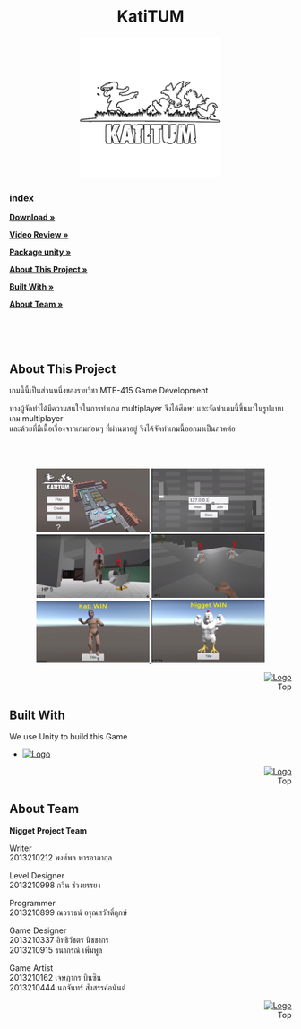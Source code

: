 <a name="readme-top"></a>

<div align="center">
  <h1 align="center">KatiTUM</h3>
  <a href="https://github.com/GUEST-1001/NigGet">
    <img src="/Assets/MyAsset/logo_katitum.png" alt="Logo" width="50%" height="auto">
  </a>
</div>

### index
<a href="https://github.com/GUEST-1001/NigGet/releases/latest" ><strong>Download »</strong> </a>

<a href="https://youtu.be/NoYuju4vXY8" ><strong>Video Review »</strong> </a>

<a href="/Export/NigetPackageV0.0.1B.unitypackage" ><strong>Package unity »</strong> </a>

<a href="#About" ><strong>About This Project »</strong> </a>

<a href="#Built" ><strong>Built With »</strong> </a>

<a href="#Team" ><strong>About Team »</strong> </a>

<br><br><br>


<a name="About"></a>
## About This Project
เกมนี้นี้เป็นส่วนหนึ่งของรายวิชา MTE-415 Game Development

ทางผู้จัดทำได้มีความสนใจในการทำเกม multiplayer จึงได้ศึกษา และจัดทำเกมนี้ขึ้นมาในรูปแบบเกม multiplayer<br>
และด้วยที่มีเนื้อเรื่องจากเกมก่อนๆ ที่ผ่านมาอยู่ จึงได้จัดทำเกมนี้ออกมาเป็นภาคต่อ

<br><br>
<div align="center">
  <a href="/screenshot/1.jpg">
    <img src="/screenshot/1.jpg" alt="Logo" width="40%" height="auto">
   </a>
    <a href="/screenshot/2.jpg">
    <img src="/screenshot/2.jpg" alt="Logo" width="40%" height="auto">
   </a>
    <a href="/screenshot/3.jpg">
    <img src="/screenshot/3.jpg" alt="Logo" width="40%" height="auto">
   </a>
    <a href="/screenshot/4.jpg">
    <img src="/screenshot/4.jpg" alt="Logo" width="40%" height="auto">
   </a>
    <a href="/screenshot/5.jpg">
    <img src="/screenshot/5.jpg" alt="Logo" width="40%" height="auto">
   </a>
    <a href="/screenshot/6.jpg">
    <img src="/screenshot/6.jpg" alt="Logo" width="40%" height="auto">
   </a>

  </a>
</div>

<p align="right">
  <a href="#readme-top"><img src="https://static.thenounproject.com/png/691751-200.png" alt="Logo" width="auto" height="30"></a>
  <br>
  Top
</p>


<a name="Built"></a>
## Built With

We use Unity to build this Game

* <a href="https://unity.com/">
   <img src="https://upload.wikimedia.org/wikipedia/commons/thumb/8/8a/Official_unity_logo.png/640px-Official_unity_logo.png" alt="Logo" width="10%" height="auto">
  </a>


<p align="right">
  <a href="#readme-top"><img src="https://static.thenounproject.com/png/691751-200.png" alt="Logo" width="auto" height="30"></a>
  <br>
  Top
</p>

<a name="Team"></a>
## About Team

<strong>Nigget Project Team</strong>

Writer<br>
2013210212 พงศ์พล พารอาภากุล

Level Designer<br>
2013210998 กวิน ช่วงยรรยง
 
Programmer<br>
2013210899 ณวรรธน์ อรุณสวัสดิ์ฤกษ์

Game Designer<br>
2013210337 อิทธิวัชตร นิชชากร<br>
2013210915 ธนากรณ์ เพิ่มพูล

Game Artist<br>
2013210162 เจษฎากร บินซิน<br>
2013210444 นภจันทร์ สังสรรค์อนันต์


<p align="right">
  <a href="#readme-top"><img src="https://static.thenounproject.com/png/691751-200.png" alt="Logo" width="auto" height="30"></a>
  <br>
  Top
</p>

[React.js]: https://img.shields.io/badge/React-20232A?style=for-the-badge&logo=react&logoColor=61DAFB
[React-url]: https://reactjs.org/
